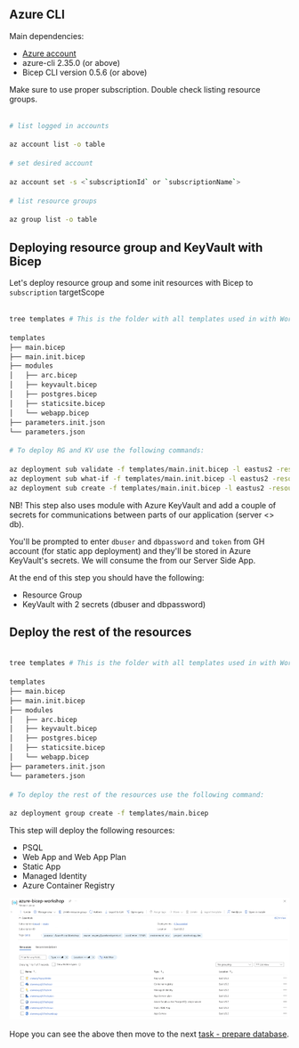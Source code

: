 ## Azure CLI

Main dependencies:

* [Azure account](https://azure.microsoft.com/en-gb/free/)
* azure-cli 2.35.0 (or above)
* Bicep CLI version 0.5.6 (or above)

Make sure to use proper subscription. Double check listing resource groups.

```bash 

# list logged in accounts

az account list -o table

# set desired account

az account set -s <`subscriptionId` or `subscriptionName`>

# list resource groups

az group list -o table

```

## Deploying resource group and KeyVault with Bicep

Let's deploy resource group and some init resources with Bicep to `subscription` targetScope

```bash

tree templates # This is the folder with all templates used in with Workshop

templates
├── main.bicep
├── main.init.bicep
├── modules
│   ├── arc.bicep
│   ├── keyvault.bicep
│   ├── postgres.bicep
│   ├── staticsite.bicep
│   └── webapp.bicep
├── parameters.init.json
└── parameters.json

# To deploy RG and KV use the following commands:

az deployment sub validate -f templates/main.init.bicep -l eastus2 -resourcePrefix abw
az deployment sub what-if -f templates/main.init.bicep -l eastus2 -resourcePrefix abw
az deployment sub create -f templates/main.init.bicep -l eastus2 -resourcePrefix abw

```

NB! This step also uses module with Azure KeyVault and add a couple of secrets for communications between parts of our application (server <> db).

You'll be prompted to enter `dbuser` and `dbpassword` and `token` from GH account (for static app deployment) and they'll be stored in Azure KeyVault's secrets. We will consume the from our Server Side App.

At the end of this step you should have the following:

* Resource Group 
* KeyVault with 2 secrets (dbuser and dbpassword)

## Deploy the rest of the resources

```bash 

tree templates # This is the folder with all templates used in with Workshop

templates
├── main.bicep
├── main.init.bicep
├── modules
│   ├── arc.bicep
│   ├── keyvault.bicep
│   ├── postgres.bicep
│   ├── staticsite.bicep
│   └── webapp.bicep
├── parameters.init.json
└── parameters.json

# To deploy the rest of the resources use the following command:

az deployment group create -f templates/main.bicep

```

This step will deploy the following resources: 

* PSQL
* Web App and Web App Plan
* Static App
* Managed Identity
* Azure Container Registry

![Azure Bicep Resources](../.attachments/azure-bicep-workshop-resources.png)

Hope you can see the above then move to the next [task - prepare database](3-Prepare-database.md).